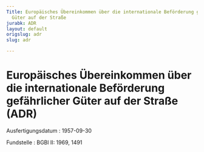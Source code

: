 ```yaml
---
Title: Europäisches Übereinkommen über die internationale Beförderung gefährlicher
  Güter auf der Straße
jurabk: ADR
layout: default
origslug: adr
slug: adr

---
```


# Europäisches Übereinkommen über die internationale Beförderung gefährlicher Güter auf der Straße (ADR)

Ausfertigungsdatum
:   1957-09-30

Fundstelle
:   BGBl II: 1969, 1491

